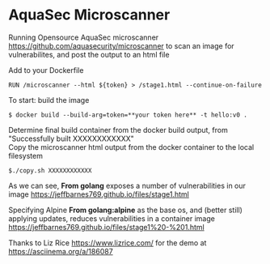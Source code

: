# AquaSec Microscanner
Running Opensource AquaSec microscanner https://github.com/aquasecurity/microscanner to scan an image for vulnerabilites, and post the output to an html file

Add to your Dockerfile
```
RUN /microscanner --html ${token} > /stage1.html --continue-on-failure
```
To start: build the image
```
$ docker build --build-arg=token=**your token here** -t hello:v0 .
```
Determine final build container from the docker build output, from "Successfully built XXXXXXXXXXXX" </br>
Copy the microscanner html output from the docker container to the local filesystem
```
$./copy.sh XXXXXXXXXXXX 
```
As we can see, **From golang** exposes a number of vulnerabilities in our image https://jeffbarnes769.github.io/files/stage1.html

Specifying Alpine **From golang:alpine** as the base os, and (better still) applying updates, reduces vulnerabilities in a container image
https://jeffbarnes769.github.io/files/stage1%20-%201.html

Thanks to Liz Rice <https://www.lizrice.com/> for the demo at https://asciinema.org/a/186087
